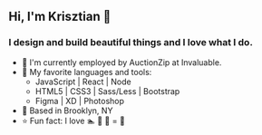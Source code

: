 ## Hi, I'm Krisztian 👋

### I design and build beautiful things and I love what I do.

- 🔭 I'm currently employed by AuctionZip at Invaluable.
- 🚀 My favorite languages and tools:
  - JavaScript | React | Node
  - HTML5 | CSS3 | Sass/Less | Bootstrap 
  - Figma | XD | Photoshop
- 🏡 Based in Brooklyn, NY
- ⭐️ Fun fact: I love 🏊 🚴 🏃 = 🏅

